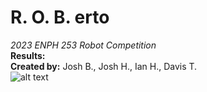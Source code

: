 # R. O. B. erto
_2023 ENPH 253 Robot Competition_ <br />
**Results:** <br />
**Created by:** Josh B., Josh H., Ian H., Davis T. <br />
![alt text](https://media.tenor.com/7ycsyAW79NoAAAAC/rob-nintendo.gif)
